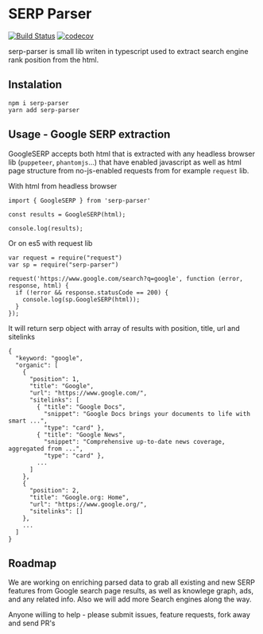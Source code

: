 # SERP Parser

[![Build Status](https://travis-ci.org/zlurad/serp-parser.svg?branch=master)](https://travis-ci.org/zlurad/serp-parser) [![codecov](https://codecov.io/gh/zlurad/serp-parser/branch/master/graph/badge.svg)](https://codecov.io/gh/zlurad/serp-parser)

serp-parser is small lib writen in typescript used to extract search engine rank position from the html. 

## Instalation

```
npm i serp-parser
yarn add serp-parser
```

## Usage - Google SERP extraction

GoogleSERP accepts both html that is extracted with any headless browser lib (`puppeteer`, `phantomjs`...) that have enabled javascript as well as html page structure from no-js-enabled requests from for example `request` lib.

With html from headless browser
```
import { GoogleSERP } from 'serp-parser'

const results = GoogleSERP(html);

console.log(results);
```

Or on es5 with request lib
```
var request = require("request")
var sp = require("serp-parser")

request('https://www.google.com/search?q=google', function (error, response, html) {
  if (!error && response.statusCode == 200) {
    console.log(sp.GoogleSERP(html));
  }
});
```

It will return serp object with array of results with position, title, url and sitelinks
```
{
  "keyword: "google",
  "organic": [
    {
      "position": 1,
      "title": "Google",
      "url": "https://www.google.com/",
      "sitelinks": [
        { "title": "Google Docs", 
          "snippet": "Google Docs brings your documents to life with smart ...",
          "type": "card" },
        { "title": "Google News", 
          "snippet": "Comprehensive up-to-date news coverage, aggregated from ...",
          "type": "card" },
        ...
      ]
    },
    {
      "position": 2,
      "title": "Google.org: Home",
      "url": "https://www.google.org/",
      "sitelinks": []
    },
    ...
  ]
}
```

## Roadmap

We are working on enriching parsed data to grab all existing and new SERP features from Google search page results, as well as knowlege graph, ads, and any related info. Also we will add more Search engines along the way.

Anyone willing to help - please submit issues, feature requests, fork away and send PR's
